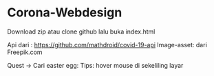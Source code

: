 # Corona-Webdesign

Download zip atau clone github lalu buka index.html


Api dari : https://github.com/mathdroid/covid-19-api
Image-asset: dari Freepik.com

Quest -> Cari easter egg:
Tips: hover mouse di sekeliling layar 
